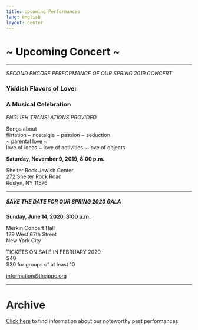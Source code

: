 ```yaml
---
title: Upcoming Performances
lang: english
layout: center
---
```


# ~ Upcoming Concert ~
  
_____

*SECOND ENCORE PERFORMANCE OF OUR SPRING 2019 CONCERT*

### Yiddish Flavors of Love:
### A Musical Celebration 

*ENGLISH TRANSLATIONS PROVIDED*

Songs about  
flirtation ~ nostalgia ~ passion ~ seduction  
~ parental love ~  
love of ideas ~ love of activities ~ love of objects

**Saturday, November 9, 2019, 8:00 p.m.**

Shelter Rock Jewish Center  
272 Shelter Rock Road  
Roslyn, NY 11576

_____

##### SAVE THE DATE FOR OUR SPRING 2020 GALA

**Sunday, June 14, 2020, 3:00 p.m.**

Merkin Concert Hall  
129 West 67th Street  
New York City

TICKETS ON SALE IN FEBRUARY 2020  
$40  
$30 for groups of at least 10  

[information@thejppc.org](mailto:information@thejppc.org)

_____

# Archive

[Click here](concerts_archive.html) to find information about our noteworthy past performances.
